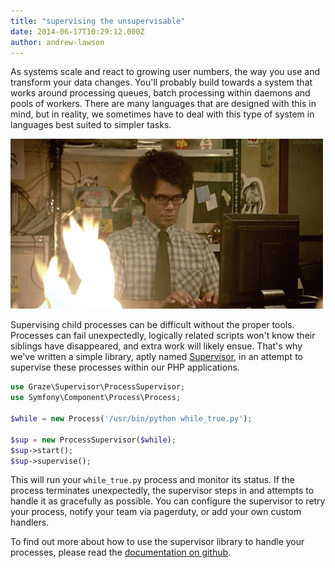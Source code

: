 ```yaml
---
title: "supervising the unsupervisable"
date: 2014-06-17T10:29:12.000Z
author: andrew-lawson
---
```


As systems scale and react to growing user numbers, the way you use and transform your data changes. You'll probably build towards a system that works around processing queues, batch processing within daemons and pools of workers. There are many languages that are designed with this in mind, but in reality, we sometimes have to deal with this type of system in languages best suited to simpler tasks.

![Four, Five, FIRE!][moss]

Supervising child processes can be difficult without the proper tools. Processes can fail unexpectedly, logically related scripts won't know their siblings have disappeared, and extra work will likely ensue. That's why we've written a simple library, aptly named [Supervisor][gh-sup], in an attempt to supervise these processes within our PHP applications.

```php
use Graze\Supervisor\ProcessSupervisor;
use Symfony\Component\Process\Process;

$while = new Process('/usr/bin/python while_true.py');

$sup = new ProcessSupervisor($while);
$sup->start();
$sup->supervise();
```

This will run your `while_true.py` process and monitor its status. If the process terminates unexpectedly, the supervisor steps in and attempts to handle it as gracefully as possible. You can configure the supervisor to retry your process, notify your team via pagerduty, or add your own custom handlers.

To find out more about how to use the supervisor library to handle your processes, please read the [documentation on github][gh-sup].

[gh-sup]: https://github.com/graze/supervisor
[moss]: /content/images/2014/Jun/moss.gif

